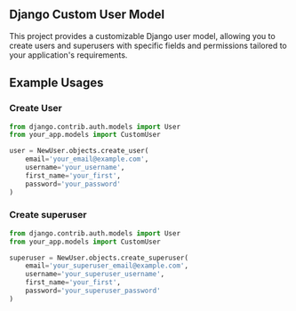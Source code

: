 ## Django Custom User Model

This project provides a customizable Django user model, allowing you to create users and superusers with specific fields and permissions tailored to your application's requirements.

## Example Usages

### Create User

```python
from django.contrib.auth.models import User
from your_app.models import CustomUser

user = NewUser.objects.create_user(
    email='your_email@example.com',
    username='your_username',
    first_name='your_first',
    password='your_password'
)
```

### Create superuser

```python
from django.contrib.auth.models import User
from your_app.models import CustomUser

superuser = NewUser.objects.create_superuser(
    email='your_superuser_email@example.com',
    username='your_superuser_username',
    first_name='your_first',
    password='your_superuser_password'
)
```

